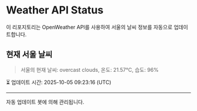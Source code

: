 
# Weather API Status

이 리포지토리는 OpenWeather API를 사용하여 서울의 날씨 정보를 자동으로 업데이트합니다.

## 현재 서울 날씨
> 서울의 현재 날씨: overcast clouds, 온도: 21.57°C, 습도: 96%

⏳ 업데이트 시간: 2025-10-05 09:23:16 (UTC)

---
자동 업데이트 봇에 의해 관리됩니다.
